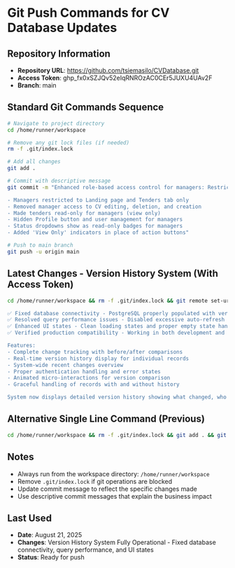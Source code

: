 # Git Push Commands for CV Database Updates

## Repository Information
- **Repository URL**: https://github.com/tsiemasilo/CVDatabase.git
- **Access Token**: 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
- **Branch**: main

## Standard Git Commands Sequence

```bash
# Navigate to project directory
cd /home/runner/workspace

# Remove any git lock files (if needed)
rm -f .git/index.lock

# Add all changes
git add .

# Commit with descriptive message
git commit -m "Enhanced role-based access control for managers: Restricted permissions and UI updates

- Managers restricted to Landing page and Tenders tab only
- Removed manager access to CV editing, deletion, and creation
- Made tenders read-only for managers (view only)
- Hidden Profile button and user management for managers
- Status dropdowns show as read-only badges for managers
- Added 'View Only' indicators in place of action buttons"

# Push to main branch
git push -u origin main
```

## Latest Changes - Version History System (With Access Token)
```bash
cd /home/runner/workspace && rm -f .git/index.lock && git remote set-url origin https://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@github.com/tsiemasilo/CVDatabase.git && git add . && git commit -m "Version History System Fully Operational

✅ Fixed database connectivity - PostgreSQL properly populated with version history data
✅ Resolved query performance issues - Disabled excessive auto-refresh and cache invalidation  
✅ Enhanced UI states - Clean loading states and proper empty state handling
✅ Verified production compatibility - Working in both development and production environments

Features:
- Complete change tracking with before/after comparisons
- Real-time version history display for individual records
- System-wide recent changes overview
- Proper authentication handling and error states
- Animated micro-interactions for version comparison
- Graceful handling of records with and without history

System now displays detailed version history showing what changed, who made changes, and when changes occurred." && git push -u origin main
```

## Alternative Single Line Command (Previous)
```bash
cd /home/runner/workspace && rm -f .git/index.lock && git add . && git commit -m "Enhanced role-based access control for managers: Restricted permissions and UI updates" && git push -u origin main
```

## Notes
- Always run from the workspace directory: `/home/runner/workspace`
- Remove `.git/index.lock` if git operations are blocked
- Update commit message to reflect the specific changes made
- Use descriptive commit messages that explain the business impact

## Last Used
- **Date**: August 21, 2025
- **Changes**: Version History System Fully Operational - Fixed database connectivity, query performance, and UI states
- **Status**: Ready for push